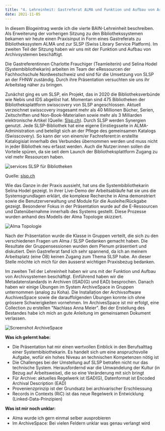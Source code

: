 ```yaml
---
title: "4. Lehreinheit: Gastreferat ALMA und Funktion und Aufbau von Archivsystemen 1/2"
date: 2021-11-05
---
```


In diesem Blogeintrag werde ich die vierte BAIN-Lehreinheit beschreiben. Als Erweiterung der vorherigen Sitzung zu den Bibliothekssystemen bekamen wir heute einen Praxisinput in Form eines Gastreferats zu Bibliothekssystem ALMA und zur SLSP (Swiss Library Service Platform). Im zweiten Teil der Sitzung haben wir uns mit der Funktion und Aufbau von Archivsystemen beschäftigt.

Die Gastreferentinnen Charlotte Frauchiger (Teamleiterin) und Selina Hodel (Systembibliothekarin) arbeiten im Team der eRessourcen der Fachhochschule Nordwestschweiz und sind für die Umsetzung von SLSP an der FHNW zuständig. Durch ihre Präsentation versuchten sie uns ihr Arbeitstag näher zu bringen. 

Zunächst ging es um SLSP, ein Projekt, das in 2020 die Bibliotheksverbünde wie Nebis und IDS abgelöst hat. Momentan sind 475 Bibliotheken der Bibliotheksplattform swisscovery von SLSP angeschlossen. Aktuell verzeichnet swisscovery insgesamt mehr als 40 Millionen Bücher, Serien, Zeitschriften und Non-Book-Materialien sowie mehr als 3 Milliarden elektronische Artikel (Quelle: [Slsp.ch](https://slsp.ch/de/about)). Durch SLSP werden Synergien genutzt. Jede SLSP-Bibliothek hat eine eigene Einstiegsseite in ALMA-Administration und beteiligt sich an der Pflege des gemeinsamen Katalogs (Swisscovery). So kann der von einem/er Fachreferent:in erstellte Katalogisiat innerhalb des Verbundes übernommen werden und muss nicht in jeder Bibliothek neu erfasst werden. Auch die Nutzer:innen sollen die Vorteile spüren, da sie seit dem Launch der Bibliotheksplattform Zugang zu viel mehr Ressourcen haben. 


![services SLSP für Bibliotheken](https://user-images.githubusercontent.com/90787729/149674371-1db81700-bb79-4c95-a588-7ac42ec3a435.JPG)


Quelle: [slsp.ch](https://slsp.ch/de/services) 


Wie das Ganze in der Praxis aussieht, hat uns die Systembibliothekarin Selina Hodel gezeigt. In ihrer Live-Demo der Arbeitsabläufe hat sie uns die Systemsgrundlagen erklärt, die komplexe Recherche in Alma demonstriert sowie die Benutzerverwaltung und Module für die Ausleihe/Rückgabe gezeigt. Besonderer Fokus in der Präsentation wurde auf die E-Ressourcen und Datenübernahme innerhalb des Systems gestellt. Diese Prozesse wurden anhand des Modells der Alma Topologie skizziert. 


![Alma Topologie](https://user-images.githubusercontent.com/90787729/149674474-1735eae5-9078-4754-b7be-66fba47e9805.jpg)


Nach der Präsentation wurde die Klasse in Gruppen verteilt, die sich zu den verschiedenen Fragen um Alma / SLSP Gedanken gemacht haben. Die Resultate der Gruppensessionen wurden dem Plenum präsentiert und diskutiert. Dein Gastreferat fand ich sehr spannend, da ich an meinem Arbeitsplatz (eine ÖB) keinen Zugang zum Thema SLSP habe. An dieser Stelle möchte ich mich für den äusserst wichtigen Praxisbezug bedanken.  

Im zweiten Teil der Lehreinheit haben wir uns mit der Funktion und Aufbau von Archivsystemen beschäftigt. Einführend haben wir die Metadatenstandards in Archiven (ISAD(G) und EAD) besprochen. Danach haben wir einige Übungen im System ArchiveSpace  in Gruppen unternommen (analog zu Koha). 
Die Installation der Archivsoftware AuchivesSpace sowie die darauffolgenden Übungen konnte ich ohne grössere Schwierigkeiten vornehmen. Im ArchivesSpace ist mir erfolgt, eine Collection zu erstellen "Nachlass Anna Meier". Bei der Erstellung des Bestandes habe ich mich an gute Anleitung im gemeinsamen Dokument verlassen. 

![Screenshot ArchiveSpace](https://user-images.githubusercontent.com/90787729/149674425-9e746dce-3246-4b90-8939-4e245e14f1fa.png)

**Was ich gelernt habe:**
-	Die Präsentation hat mir einen wertvollen Einblick in den Berufsalttag einer Systembibiothekarin. Es handelt sich um eine anspruchsvolle Aufgabe, wofür ein hohes Niveau an technischen Kompetenzen nötig ist
-	Die Challenges bei der Umstellung auf SLSP betrafen nicht nur das technische System. Herausfordernd war die Umwandelung der Kultur (in Bezug auf Arbeitsweise), die so eine Veränderung mit sich bringt
-	Für Archive: aktuelles Regelwerk ist ISAD(G), Datenformat ist Encoded Archival Description (EAD)
-	Provenienzprinzip ist der Grundsatz bei archivarischer Erschliessung
-	Records in Contexts (RiC) ist das neue Regelwerk in Entwicklung (Linked-Data-Prinzipien)

**Was ist mir noch unklar:**
-	Alma wurde ich gern einmal selber ausprobieren 
-	Im ArchiveSpace: Bei vielen Feldern unklar was genau verlangt wird





